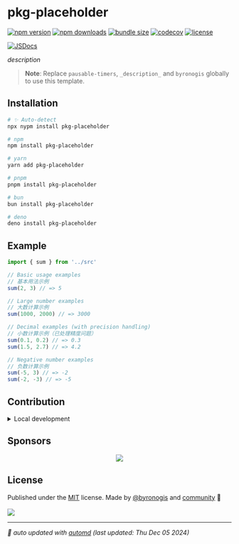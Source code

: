 # pkg-placeholder

<!-- automd:badges license codecov bundlephobia packagephobia -->

[![npm version](https://img.shields.io/npm/v/pkg-placeholder)](https://npmjs.com/package/pkg-placeholder)
[![npm downloads](https://img.shields.io/npm/dm/pkg-placeholder)](https://npm.chart.dev/pkg-placeholder)
[![bundle size](https://img.shields.io/bundlephobia/minzip/pkg-placeholder)](https://bundlephobia.com/package/pkg-placeholder)
[![codecov](https://img.shields.io/codecov/c/gh/byronogis/pkg-placeholder)](https://codecov.io/gh/byronogis/pkg-placeholder)
[![license](https://img.shields.io/github/license/byronogis/pkg-placeholder)](https://github.com/byronogis/pkg-placeholder/blob/main/LICENSE)

<!-- /automd -->

[![JSDocs][jsdocs-src]][jsdocs-href]

_description_

> **Note**:
> Replace `pausable-timers`, `_description_` and `byronogis` globally to use this template.

## Installation

<!-- automd:pm-install -->

```sh
# ✨ Auto-detect
npx nypm install pkg-placeholder

# npm
npm install pkg-placeholder

# yarn
yarn add pkg-placeholder

# pnpm
pnpm install pkg-placeholder

# bun
bun install pkg-placeholder

# deno
deno install pkg-placeholder
```

<!-- /automd -->

## Example

<!-- automd:file src="./example/index.ts" code -->

```ts [index.ts]
import { sum } from '../src'

// Basic usage examples
// 基本用法示例
sum(2, 3) // => 5

// Large number examples
// 大数计算示例
sum(1000, 2000) // => 3000

// Decimal examples (with precision handling)
// 小数计算示例（已处理精度问题）
sum(0.1, 0.2) // => 0.3
sum(1.5, 2.7) // => 4.2

// Negative number examples
// 负数计算示例
sum(-5, 3) // => -2
sum(-2, -3) // => -5
```

<!-- /automd -->

<!-- automd:fetch url="gh:byronogis/.github/main/snippets/readme-contrib-node-pnpm.md" -->

## Contribution

<details>
  <summary>Local development</summary>

- Clone this repository
- Install the latest LTS version of [Node.js](https://nodejs.org/en/)
- Enable [Corepack](https://github.com/nodejs/corepack) using `corepack enable`
- Install dependencies using `pnpm install`
- Run tests using `pnpm dev` or `pnpm test`

</details>

<!-- /automd -->

## Sponsors

<p align="center">
  <a href="https://cdn.jsdelivr.net/gh/byronogis/static/sponsors.svg">
    <img src='https://cdn.jsdelivr.net/gh/byronogis/static/sponsors.svg'/>
  </a>
</p>

## License

<!-- automd:contributors author="byronogis" license="MIT" -->

Published under the [MIT](https://github.com/byronogis/pkg-placeholder/blob/main/LICENSE) license.
Made by [@byronogis](https://github.com/byronogis) and [community](https://github.com/byronogis/pkg-placeholder/graphs/contributors) 💛
<br><br>
<a href="https://github.com/byronogis/pkg-placeholder/graphs/contributors">
<img src="https://contrib.rocks/image?repo=byronogis/pkg-placeholder" />
</a>

<!-- /automd -->

<!-- automd:with-automd lastUpdate -->

---

_🤖 auto updated with [automd](https://automd.unjs.io) (last updated: Thu Dec 05 2024)_

<!-- /automd -->

<!-- Badges -->

[jsdocs-src]: https://img.shields.io/badge/jsdocs-reference-1fa669
[jsdocs-href]: https://www.jsdocs.io/package/pausable-timers
